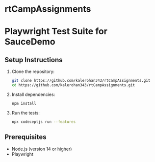 # rtCampAssignments
# Playwright Test Suite for SauceDemo

## Setup Instructions

1. Clone the repository:
    ```bash
    git clone https://github.com/kalerohan343/rtCampAssignments.git
    cd https://github.com/kalerohan343/rtCampAssignments.git
    ```

2. Install dependencies:
    ```bash
    npm install
    ```

3. Run the tests:
    ```bash
    npx codeceptjs run --features
    ```

## Prerequisites

- Node.js (version 14 or higher)
- Playwright
